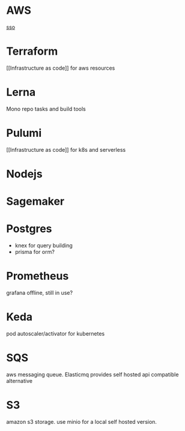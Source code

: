 # AWS
[sso](https://hm-sso.awsapps.com/start/)
# Terraform
[[Infrastructure as code]] for aws resources

# Lerna
Mono repo tasks and build tools

# Pulumi
[[Infrastructure as code]] for k8s and serverless

# Nodejs

# Sagemaker

# Postgres
- knex for query building
- prisma for orm?

# Prometheus
grafana offline, still in use?

# Keda
pod autoscaler/activator for kubernetes

# SQS
aws messaging queue. Elasticmq provides self hosted api compatible alternative


# S3
amazon s3 storage. use minio for a local self hosted version.

